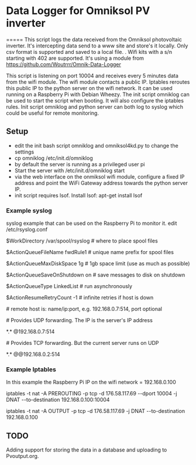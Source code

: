 # Data Logger for Omniksol PV inverter
=====
This script logs the data received from the Omniksol photovoltaic inverter.
It's intercepting data send to a www site and store's it locally. Only csv
format is supported and saved to a local file. .
Wifi kits with a s/n starting with 402 are supported.
It's using a module from https://github.com/Woutrrr/Omnik-Data-Logger


This script is listening on port 10004 and receives every 5 minutes data from
the wifi module. The wifi module contacts a public IP. Iptables reroutes this
public IP to the python server on the wifi network.
It can be used running on a Raspberry Pi with Debian Wheezy. The init script
omniklog can be used to start the script when booting. It will also configure
the iptables rules. Init script omniklog and python server can both log to
syslog which could be useful for remote monitoring.



## Setup

* edit the init bash script omniklog and omniksol4kd.py to change the settings
* cp omniklog /etc/init.d/omniklog
* by default the server is running as a privileged user pi
* Start the server with /etc/init.d/omniklog start
* via the web interface on the onmiksol wifi module, configure a fixed IP address
  and point the WiFi Gateway address towards the python server IP.
* init script requires lsof. Install lsof: apt-get install lsof



### Example syslog

syslog example that can be used on the Raspberry Pi to monitor it.
edit /etc/rsyslog.conf

$WorkDirectory /var/spool/rsyslog  # where to place spool files

$ActionQueueFileName fwdRule1      # unique name prefix for spool files

$ActionQueueMaxDiskSpace 1g        # 1gb space limit (use as much as possible)

$ActionQueueSaveOnShutdown on      # save messages to disk on shutdown

$ActionQueueType LinkedList        # run asynchronously

$ActionResumeRetryCount -1         # infinite retries if host is down


\# remote host is: name/ip:port, e.g. 192.168.0.7:514, port optional

\# Provides UDP forwarding. The IP is the server's IP address

\*.\* @192.168.0.7:514

\# Provides TCP forwarding. But the current server runs on UDP

\*.\* @@192.168.0.2:514



### Example Iptables

In this example the Raspberry Pi IP on the wifi network = 192.168.0.100

iptables -t nat -A PREROUTING -p tcp -d 176.58.117.69 --dport 10004 -j DNAT --to-destination 192.168.0.100:10004

iptables -t nat -A OUTPUT -p tcp -d 176.58.117.69 -j DNAT --to-destination 192.168.0.100

## TODO
Adding support for storing the data in a database and uploading to
Pvoutput.org.


